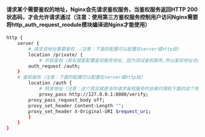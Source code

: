 #### 请求某个需要鉴权的地址，Nginx会先请求鉴权服务，当鉴权服务返回HTTP 200 状态码，才会允许请求通过（注意：使用第三方鉴权服务控制用户访问Nginx需要将http_auth_request_module模块编译进Nginx才能使用）
```bash
http {
    server {
        # 请求该地址需要鉴权 （注意：下面的配置可以配置在server或http段）
        location /private/ {
            # 开启鉴权（其实就是配置鉴权服务地址，因为测试鉴权服务,所以鉴权地址也是Nginx本机的地址，正常的话一般是外部地址）关闭的话直接配置off即可 
	    auth_request /auth;
	}
	# 鉴权服务（注意：下面的配置可以配置在server或http段）
        location /auth {
            # 转发地址（注意：这个其实就是当你请求鉴权服务时会被代理到下面的这个地址，也就是下面的地址才是真正的鉴权服务地址）
            proxy_pass http://127.0.0.1:8080/verify;
	    proxy_pass_request_body off;
	    proxy_set_header Content-Length "";
	    proxy_set_header X-Original-URI $request_uri;
        }
    }
}
```
